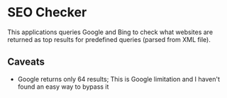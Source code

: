 # SEO Checker

This applications queries Google and Bing to check what websites are returned
as top results for predefined queries (parsed from XML file).


## Caveats

* Google returns only 64 results; This is Google limitation and I haven't
  found an easy way to bypass it

